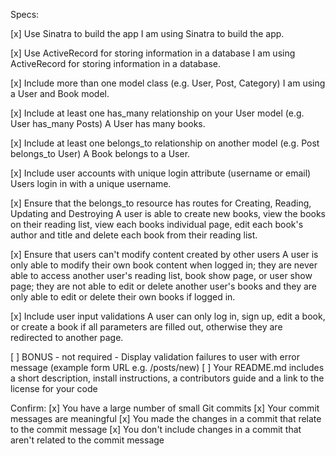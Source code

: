 
Specs:

 [x] Use Sinatra to build the app
 I am using Sinatra to build the app.

 [x] Use ActiveRecord for storing information in a database
 I am using ActiveRecord for storing information in a database.

 [x] Include more than one model class (e.g. User, Post, Category)
 I am using a User and Book model.

 [x] Include at least one has_many relationship on your User model (e.g. User has_many Posts)
 A User has many books.

 [x] Include at least one belongs_to relationship on another model (e.g. Post belongs_to User)
 A Book belongs to a User.

 [x] Include user accounts with unique login attribute (username or email)
 Users login in with a unique username.

 [x] Ensure that the belongs_to resource has routes for Creating, Reading, Updating and Destroying
 A user is able to create new books, view the books on their reading list, view each books individual page, edit each book's author and title and delete each book from their reading list.

 [x] Ensure that users can't modify content created by other users
 A user is only able to modify their own book content when logged in; they are never able to access another user's reading list, book show page, or user show page; they are not able to edit or delete another user's books and they are only able to edit or delete their own books if logged in.

 [x] Include user input validations
 A user can only log in, sign up, edit a book, or create a book if all parameters are filled out, otherwise they are redirected to another page.

 [ ] BONUS - not required - Display validation failures to user with error message (example form URL e.g. /posts/new)
 [ ] Your README.md includes a short description, install instructions, a contributors guide and a link to the license for your code

Confirm:
 [x] You have a large number of small Git commits
 [x] Your commit messages are meaningful
 [x] You made the changes in a commit that relate to the commit message
 [x] You don't include changes in a commit that aren't related to the commit message
